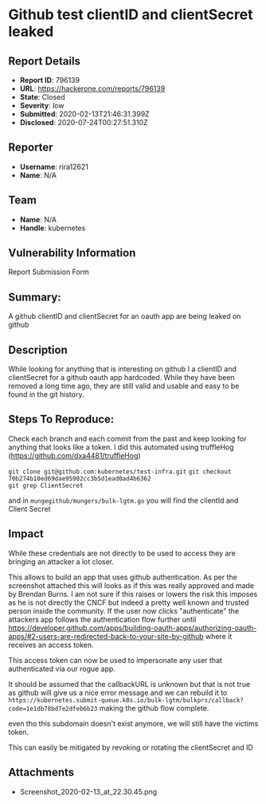 # Github test clientID and clientSecret leaked

## Report Details
- **Report ID**: 796139
- **URL**: https://hackerone.com/reports/796139
- **State**: Closed
- **Severity**: low
- **Submitted**: 2020-02-13T21:46:31.399Z
- **Disclosed**: 2020-07-24T00:27:51.310Z

## Reporter
- **Username**: rira12621
- **Name**: N/A

## Team
- **Name**: N/A
- **Handle**: kubernetes

## Vulnerability Information
Report Submission Form

## Summary:
A github clientID and clientSecret for an oauth app are being leaked on github

## Description
While looking for anything that is interesting on github I a clientID and clientSecret for a github oauth app hardcoded.
While they have been removed a long time ago, they are still valid and usable and easy to be found in the git history.

## Steps To Reproduce:
Check each branch and each commit from the past and keep looking for anything that looks like a token.
I did this automated using truffleHog (https://github.com/dxa4481/truffleHog)

`git clone git@github.com:kubernetes/test-infra.git`
`git checkout 70b274b10ed69dae95902cc3b5d1ead0ad4b6362`  
`git grep ClientSecret`

and in `mungegithub/mungers/bulk-lgtm.go` you will find the clientId and Client Secret

## Impact

While these credentials are not directly to be used to access they are bringing an attacker a lot closer.

This allows to build an app that uses github authentication.
As per the screenshot attached this will looks as if this was really approved and made by Brendan Burns.
I am not sure if this raises or lowers the risk this imposes as he is not directly the CNCF but indeed a pretty well known and trusted person inside the community.
If the user now clicks "authenticate" the attackers app follows the authentication flow further until https://developer.github.com/apps/building-oauth-apps/authorizing-oauth-apps/#2-users-are-redirected-back-to-your-site-by-github where it receives an access token.

This access token can now be used to impersonate any user that authenticated via our rogue app.

It should be assumed that the callbackURL is unknown but that is not true as github will give us a nice error message and we can rebuild it to `https://kubernetes.submit-queue.k8s.io/bulk-lgtm/bulkprs/callback?code=1e1db78bd7e2dfeb6b23` making the github flow complete.

even tho this subdomain doesn't exist anymore, we will still have the victims token.


This can easily be mitigated by revoking or rotating the clientSecret and ID

## Attachments
- Screenshot_2020-02-13_at_22.30.45.png

